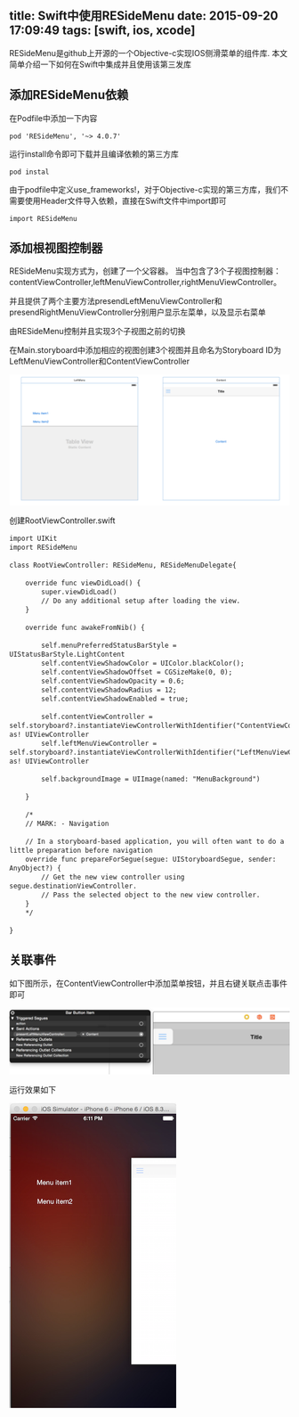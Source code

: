 title: Swift中使用RESideMenu
date: 2015-09-20 17:09:49
tags: [swift, ios, xcode]
---

RESideMenu是github上开源的一个Objective-c实现IOS侧滑菜单的组件库. 本文简单介绍一下如何在Swift中集成并且使用该第三发库

<!-- more -->

## 添加RESideMenu依赖

在Podfile中添加一下内容

```
pod 'RESideMenu', '~> 4.0.7'
```

运行install命令即可下载并且编译依赖的第三方库

```
pod instal
```

由于podfile中定义use_frameworks!，对于Objective-c实现的第三方库，我们不需要使用Header文件导入依赖，直接在Swift文件中import即可

```
import RESideMenu
```

## 添加根视图控制器

RESideMenu实现方式为，创建了一个父容器。 当中包含了3个子视图控制器：contentViewController,leftMenuViewController,rightMenuViewController。

并且提供了两个主要方法presendLeftMenuViewController和presendRightMenuViewController分别用户显示左菜单，以及显示右菜单

由RESideMenu控制并且实现3个子视图之前的切换

在Main.storyboard中添加相应的视图创建3个视图并且命名为Storyboard ID为LeftMenuViewController和ContentViewController

![](/images/residemenu0.png)

创建RootViewController.swift

```
import UIKit
import RESideMenu

class RootViewController: RESideMenu, RESideMenuDelegate{

    override func viewDidLoad() {
        super.viewDidLoad()
        // Do any additional setup after loading the view.
    }

    override func awakeFromNib() {

        self.menuPreferredStatusBarStyle = UIStatusBarStyle.LightContent
        self.contentViewShadowColor = UIColor.blackColor();
        self.contentViewShadowOffset = CGSizeMake(0, 0);
        self.contentViewShadowOpacity = 0.6;
        self.contentViewShadowRadius = 12;
        self.contentViewShadowEnabled = true;

        self.contentViewController = self.storyboard?.instantiateViewControllerWithIdentifier("ContentViewController") as! UIViewController
        self.leftMenuViewController = self.storyboard?.instantiateViewControllerWithIdentifier("LeftMenuViewController") as! UIViewController

        self.backgroundImage = UIImage(named: "MenuBackground")

    }

    /*
    // MARK: - Navigation

    // In a storyboard-based application, you will often want to do a little preparation before navigation
    override func prepareForSegue(segue: UIStoryboardSegue, sender: AnyObject?) {
        // Get the new view controller using segue.destinationViewController.
        // Pass the selected object to the new view controller.
    }
    */

}
```

## 关联事件

如下图所示，在ContentViewController中添加菜单按钮，并且右键关联点击事件即可

![/images/1.png](/images/1.png)

运行效果如下

![/images/residemenu22.png](/images/residemenu22.png)

